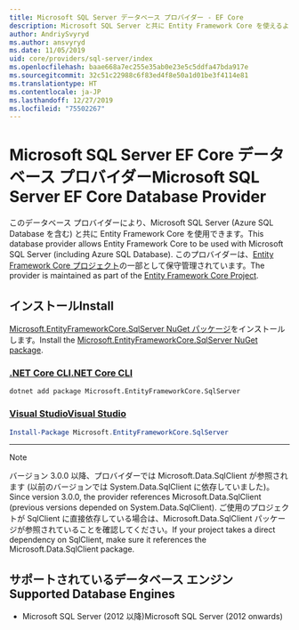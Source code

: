 ```yaml
---
title: Microsoft SQL Server データベース プロバイダー - EF Core
description: Microsoft SQL Server と共に Entity Framework Core を使えるようにするデータベース プロバイダーに関するドキュメントです
author: AndriySvyryd
ms.author: ansvyryd
ms.date: 11/05/2019
uid: core/providers/sql-server/index
ms.openlocfilehash: baae668a7ec255e35ab0e23e5c5ddfa47bda917e
ms.sourcegitcommit: 32c51c22988c6f83ed4f8e50a1d01be3f4114e81
ms.translationtype: HT
ms.contentlocale: ja-JP
ms.lasthandoff: 12/27/2019
ms.locfileid: "75502267"
---
```

# <a name="microsoft-sql-server-ef-core-database-provider"></a><span data-ttu-id="b2c55-103">Microsoft SQL Server EF Core データベース プロバイダー</span><span class="sxs-lookup"><span data-stu-id="b2c55-103">Microsoft SQL Server EF Core Database Provider</span></span>

<span data-ttu-id="b2c55-104">このデータベース プロバイダーにより、Microsoft SQL Server (Azure SQL Database を含む) と共に Entity Framework Core を使用できます。</span><span class="sxs-lookup"><span data-stu-id="b2c55-104">This database provider allows Entity Framework Core to be used with Microsoft SQL Server (including Azure SQL Database).</span></span> <span data-ttu-id="b2c55-105">このプロバイダーは、[Entity Framework Core プロジェクト](https://github.com/aspnet/EntityFrameworkCore)の一部として保守管理されています。</span><span class="sxs-lookup"><span data-stu-id="b2c55-105">The provider is maintained as part of the [Entity Framework Core Project](https://github.com/aspnet/EntityFrameworkCore).</span></span>

## <a name="install"></a><span data-ttu-id="b2c55-106">インストール</span><span class="sxs-lookup"><span data-stu-id="b2c55-106">Install</span></span>

<span data-ttu-id="b2c55-107">[Microsoft.EntityFrameworkCore.SqlServer NuGet パッケージ](https://www.nuget.org/packages/Microsoft.EntityFrameworkCore.SqlServer/)をインストールします。</span><span class="sxs-lookup"><span data-stu-id="b2c55-107">Install the [Microsoft.EntityFrameworkCore.SqlServer NuGet package](https://www.nuget.org/packages/Microsoft.EntityFrameworkCore.SqlServer/).</span></span>

### <a name="net-core-clitabdotnet-core-cli"></a>[<span data-ttu-id="b2c55-108">.NET Core CLI</span><span class="sxs-lookup"><span data-stu-id="b2c55-108">.NET Core CLI</span></span>](#tab/dotnet-core-cli)

```dotnetcli
dotnet add package Microsoft.EntityFrameworkCore.SqlServer
```

### <a name="visual-studiotabvs"></a>[<span data-ttu-id="b2c55-109">Visual Studio</span><span class="sxs-lookup"><span data-stu-id="b2c55-109">Visual Studio</span></span>](#tab/vs)

``` powershell
Install-Package Microsoft.EntityFrameworkCore.SqlServer
```

***

> [!NOTE]
> <span data-ttu-id="b2c55-110">バージョン 3.0.0 以降、プロバイダーでは Microsoft.Data.SqlClient が参照されます (以前のバージョンでは System.Data.SqlClient に依存していました)。</span><span class="sxs-lookup"><span data-stu-id="b2c55-110">Since version 3.0.0, the provider references Microsoft.Data.SqlClient (previous versions depended on System.Data.SqlClient).</span></span> <span data-ttu-id="b2c55-111">ご使用のプロジェクトが SqlClient に直接依存している場合は、Microsoft.Data.SqlClient パッケージが参照されていることを確認してください。</span><span class="sxs-lookup"><span data-stu-id="b2c55-111">If your project takes a direct dependency on SqlClient, make sure it references the Microsoft.Data.SqlClient package.</span></span>

## <a name="supported-database-engines"></a><span data-ttu-id="b2c55-112">サポートされているデータベース エンジン</span><span class="sxs-lookup"><span data-stu-id="b2c55-112">Supported Database Engines</span></span>

* <span data-ttu-id="b2c55-113">Microsoft SQL Server (2012 以降)</span><span class="sxs-lookup"><span data-stu-id="b2c55-113">Microsoft SQL Server (2012 onwards)</span></span>
